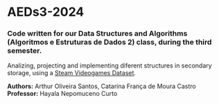 # AEDs3-2024
### Code written for our Data Structures and Algorithms (Algoritmos e Estruturas de Dados 2) class, during the third semester.

Analizing, projecting and implementing diferent structures in secondary storage, using a [Steam Videogames Dataset](https://www.kaggle.com/datasets/fronkongames/steam-games-dataset/data?select=games.csv).

**Authors:** Arthur Oliveira Santos, Catarina França de Moura Castro
**Professor:** Hayala Nepomuceno Curto